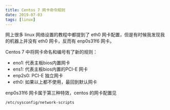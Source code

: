 ```yaml
---
title: Centos 7 网卡命令规则
date: 2019-07-03
tags: [linux]
---
```

网上很多 linux 网络设置的教程中都提到了 eth0 网卡配置，但是有时候我发现我的机器上并没有 eth0 网卡，反而有 enp0s31f6 网卡。

Centos 7 中将网卡命名和编号有了新的规则：
* eno1: 代表主板bios内置网卡
* ens1: 代表主板bios内置的PCI-E 网卡
* enp2s0: PCI-E 独立网卡
* eth0: 如果以上都不使用，最回到默认网卡

enp0s31f6 网卡属于第三种特效，centos 的网卡配置见
```txt
/etc/sysconfig/network-scripts
```